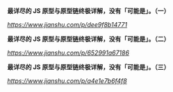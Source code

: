 **最详尽的 JS 原型与原型链终极详解，没有「可能是」。（一）**

*https://www.jianshu.com/p/dee9f8b14771*



**最详尽的 JS 原型与原型链终极详解，没有「可能是」。（二）**

*https://www.jianshu.com/p/652991a67186*



**最详尽的 JS 原型与原型链终极详解，没有「可能是」。（三）**

*https://www.jianshu.com/p/a4e1e7b6f4f8*

